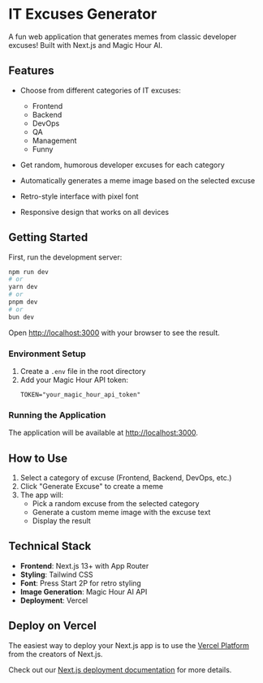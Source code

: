 # IT Excuses Generator

A fun web application that generates memes from classic developer excuses! Built with Next.js and Magic Hour AI.

## Features

- Choose from different categories of IT excuses:
  - Frontend
  - Backend
  - DevOps
  - QA
  - Management
  - Funny

- Get random, humorous developer excuses for each category
- Automatically generates a meme image based on the selected excuse
- Retro-style interface with pixel font
- Responsive design that works on all devices

## Getting Started

First, run the development server:

```bash
npm run dev
# or
yarn dev
# or
pnpm dev
# or
bun dev
```

Open [http://localhost:3000](http://localhost:3000) with your browser to see the result.

### Environment Setup

1. Create a `.env` file in the root directory
2. Add your Magic Hour API token:
   ```
   TOKEN="your_magic_hour_api_token"
   ```

### Running the Application

The application will be available at [http://localhost:3000](http://localhost:3000).

## How to Use

1. Select a category of excuse (Frontend, Backend, DevOps, etc.)
2. Click "Generate Excuse" to create a meme
3. The app will:
   - Pick a random excuse from the selected category
   - Generate a custom meme image with the excuse text
   - Display the result

## Technical Stack

- **Frontend**: Next.js 13+ with App Router
- **Styling**: Tailwind CSS
- **Font**: Press Start 2P for retro styling
- **Image Generation**: Magic Hour AI API
- **Deployment**: Vercel

## Deploy on Vercel

The easiest way to deploy your Next.js app is to use the [Vercel Platform](https://vercel.com/new?utm_medium=default-template&filter=next.js&utm_source=create-next-app&utm_campaign=create-next-app-readme) from the creators of Next.js.

Check out our [Next.js deployment documentation](https://nextjs.org/docs/app/building-your-application/deploying) for more details.

